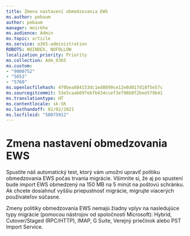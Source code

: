 ```yaml
---
title: Zmena nastavení obmedzovania EWS
ms.author: pebaum
author: pebaum
manager: mnirkhe
ms.audience: Admin
ms.topic: article
ms.service: o365-administration
ROBOTS: NOINDEX, NOFOLLOW
localization_priority: Priority
ms.collection: Adm_O365
ms.custom:
- "9000752"
- "5653"
- "5760"
ms.openlocfilehash: 4f0bea884153dc1ed8699ce12e0d017d18f5e57c
ms.sourcegitcommit: 53e5caab697ebfb434ccef3ef98b8f2bee579b41
ms.translationtype: HT
ms.contentlocale: sk-SK
ms.lasthandoff: 02/02/2021
ms.locfileid: "50075912"
---
```

# <a name="changing-ews-throttling-settings"></a>Zmena nastavení obmedzovania EWS

Spustite náš automatický test, ktorý vám umožní upraviť politiku obmedzovania EWS počas trvania migrácie. Všimnite si, že aj po spustení bude import EWS obmedzený na 150 MB na 5 minút na poštovú schránku. Ak chcete dosiahnuť vyššiu priepustnosť migrácie, migrujte viacerých používateľov súčasne.

Zmeny politiky obmedzovania EWS nemajú žiadny vplyv na nasledujúce typy migrácie (pomocou nástrojov od spoločnosti Microsoft): Hybrid, Cutover/Staged (RPC/HTTP), IMAP, G Suite, Verejný priečinok alebo PST Import Service.